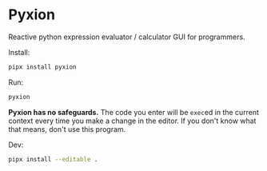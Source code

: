 # Pyxion

Reactive python expression evaluator / calculator GUI for programmers.

Install:

```bash
pipx install pyxion
```

Run:

```bash
pyxion
```

**Pyxion has no safeguards.** The code you enter will be `exec`ed in the current context every time you make a change in
 the editor. If you don't know what that means, don't use this program.

Dev:
```bash
pipx install --editable .
```